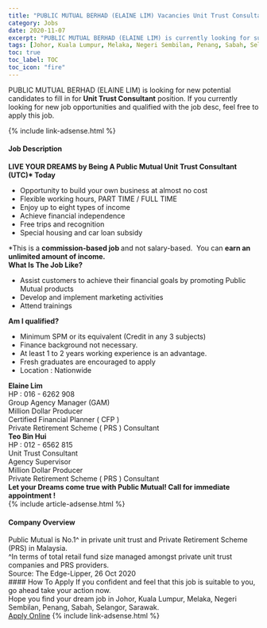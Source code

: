 ```yaml
---
title: "PUBLIC MUTUAL BERHAD (ELAINE LIM) Vacancies Unit Trust Consultant" 
category: Jobs 
date: 2020-11-07 
excerpt: "PUBLIC MUTUAL BERHAD (ELAINE LIM) is currently looking for suitable person to fill in the Unit Trust Consultant which positioned at Johor, Kuala Lumpur, Melaka, Negeri Sembilan, Penang, Sabah, Selangor, Sarawak" 
tags: [Johor, Kuala Lumpur, Melaka, Negeri Sembilan, Penang, Sabah, Selangor, Sarawak] 
toc: true 
toc_label: TOC 
toc_icon: "fire" 
--- 
```


<p>PUBLIC MUTUAL BERHAD (ELAINE LIM) is looking for new potential candidates to fill in for <b>Unit Trust Consultant</b> position. If you currently looking for new job opportunities and qualified with the job desc, feel free to apply this job.
</p>{% include link-adsense.html %} 
<div><div><div><h4>Job Description</h4></div></div><div><div><span><div><div><strong>LIVE YOUR DREAMS by Being A Public Mutual Unit Trust Consultant (UTC)* Today</strong></div><ul><li>Opportunity to build your own business at almost no cost</li><li>Flexible working hours, PART TIME / FULL TIME</li><li>Enjoy up to eight types of income</li><li>Achieve financial independence</li><li>Free trips and recognition</li><li>Special housing and car loan subsidy</li></ul><div>*This is a&#160;<strong>commission-based job&#160;</strong>and not salary-based. &#160;You can&#160;<strong>earn an unlimited amount of income.</strong></div><div><strong>What Is The Job Like?</strong></div><ul><li>Assist customers to achieve their financial goals by promoting Public Mutual products</li><li>Develop and implement marketing activities</li><li>Attend trainings</li></ul><div><strong>Am I qualified?</strong></div><ul><li>Minimum SPM or its equivalent (Credit in any 3 subjects)</li><li>Finance background not necessary.</li><li>At least 1 to 2 years working experience&#160;is an advantage.</li><li>Fresh graduates are encouraged to apply</li><li>Location : Nationwide</li></ul><div><div><strong>Elaine Lim</strong><br>HP : 016 - 6262 908&#160;<br>Group Agency Manager (GAM)<br>Million Dollar Producer<br>Certified Financial Planner ( CFP )<br>Private Retirement Scheme ( PRS ) Consultant</div><div><strong>Teo Bin Hui</strong><br>HP : 012 - 6562 815<br>Unit Trust Consultant&#160;<br>Agency Supervisor<br>Million Dollar Producer<br>Private Retirement Scheme ( PRS ) Consultant</div></div><div><strong>Let your Dreams come true with Public Mutual! Call for immediate appointment !</strong></div></div></span></div></div></div> 
{% include article-adsense.html %} 
<div><div><div><h4>Company Overview</h4></div></div><div><div><span><div><div>Public Mutual is No.1^ in private unit trust and Private Retirement Scheme (PRS) in Malaysia.</div>
<div>^In terms of total retail fund size managed amongst private unit trust companies and PRS providers.</div>
<div>Source: The Edge-Lipper, 26 Oct 2020&#160;</div></div></span></div></div></div> 
#### How To Apply 
If you confident and feel that this job is suitable to you, go ahead take your action now. <br/> 
Hope you find your dream job in Johor, Kuala Lumpur, Melaka, Negeri Sembilan, Penang, Sabah, Selangor, Sarawak. <br/> 
<a href="https://www.jobstreet.com.my/en/job/unit-trust-consultant-4409377?jobId=jobstreet-my-job-4409377&sectionRank=6&token=0~02ac2a82-081c-4332-aadc-b19b9fad67d8&fr=SRP%20View%20In%20New%20Ta" class="btn btn--info" target="_blank" rel="nofollow noopenner">Apply Online</a> 
{% include link-adsense.html %} 